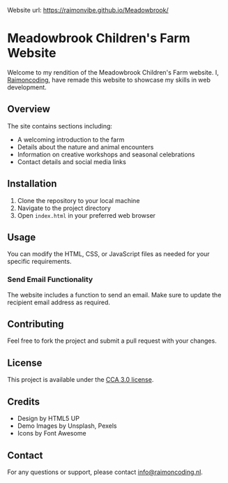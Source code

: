 Website url: https://raimonvibe.github.io/Meadowbrook/
# Meadowbrook Children's Farm Website

Welcome to my rendition of the Meadowbrook Children's Farm website. I, [Raimoncoding](http://raimoncoding.com), have remade this website to showcase my skills in web development.


## Overview

The site contains sections including:
- A welcoming introduction to the farm
- Details about the nature and animal encounters
- Information on creative workshops and seasonal celebrations
- Contact details and social media links

## Installation

1. Clone the repository to your local machine
2. Navigate to the project directory
3. Open `index.html` in your preferred web browser

## Usage

You can modify the HTML, CSS, or JavaScript files as needed for your specific requirements.

### Send Email Functionality

The website includes a function to send an email. Make sure to update the recipient email address as required.

## Contributing

Feel free to fork the project and submit a pull request with your changes.

## License

This project is available under the [CCA 3.0 license](https://html5up.net/license).

## Credits

- Design by HTML5 UP
- Demo Images by Unsplash, Pexels
- Icons by Font Awesome

## Contact

For any questions or support, please contact info@raimoncoding.nl.
